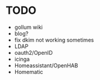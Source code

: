 # TODO

- gollum wiki
- blog?
- fix dkim not working sometimes
- LDAP
- oauth2/OpenID
- icinga
- Homeassistant/OpenHAB
- Homematic
